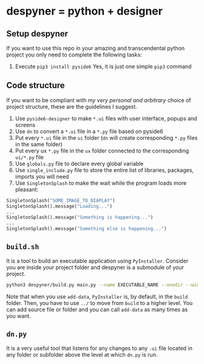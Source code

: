 # despyner = python + designer

## Setup despyner
If you want to use this repo in your amazing and transcendental python project you only need to complete the following tasks:

1. Execute `pip3 install pyside6`
Yes, it is just one simple `pip3` command

## Code structure
If you want to be compliant with *my very personal and arbitrary* choice of project structure, these are the guidelines I suggest.

1. Use `pyside6-designer` to make `*.ui` files with user interface, popups and screens
2. Use `dn` to convert a `*.ui` file in a `*.py` file based on pyside6
3. Put every `*.ui` file in the `ui` folder (`dn` will create corresponding `*.py` files in the same folder)
4. Put every ux `*.py` file in the `ux` folder connected to the corresponding `ui/*.py` file
5. Use `globals.py` file to declare every global variable
6. Use `single_include.py` file to store the entire list of libraries, packages, imports you will need
7. Use `SingletonSplash` to make the wait while the program loads more pleasant:
```py
SingletonSplash("SOME_IMAGE_TO_DIAPLAY")
SingletonSplash().message("Loading...")
...
SingletonSplash().message("Something is happening...")
...
SingletonSplash().message("Something else is happening...")
```

## `build.sh`
It is a tool to build an executable application using `PyInstaller`. Consider you are inside your project folder and despyner is a submodule of your project.
```bash
python3 despyner/build.py main.py --name EXECUTABLE_NAME --onedir --windowed --add-data ../SOURCE_FILE:DESTINATION_FILE --add-data ../SOURCE_FOLDER:DESTINATION_FOLDER
```
Note that when you use `add-data`, `PyInstaller` is, by default, in the `build` folder. Then, you have to use `../` to move from `build` to a higher level. You can add source file or folder and you can call `add-data` as many times as you want.

## `dn.py`
It is a very useful tool that listens for any changes to any `.ui` file located in any folder or subfolder above the level at which `dn.py` is run.